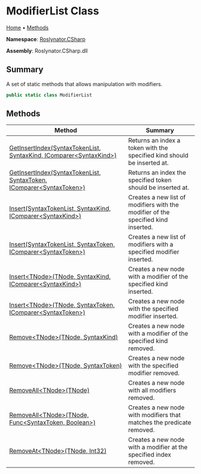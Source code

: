 # ModifierList Class

[Home](../../../README.md) &#x2022; [Methods](#methods)

**Namespace**: [Roslynator.CSharp](../README.md)

**Assembly**: Roslynator\.CSharp\.dll

## Summary

A set of static methods that allows manipulation with modifiers\.

```csharp
public static class ModifierList
```

## Methods

| Method | Summary |
| ------ | ------- |
| [GetInsertIndex(SyntaxTokenList, SyntaxKind, IComparer\<SyntaxKind>)](GetInsertIndex/README.md#Roslynator_CSharp_ModifierList_GetInsertIndex_Microsoft_CodeAnalysis_SyntaxTokenList_Microsoft_CodeAnalysis_CSharp_SyntaxKind_System_Collections_Generic_IComparer_Microsoft_CodeAnalysis_CSharp_SyntaxKind__) | Returns an index a token with the specified kind should be inserted at\. |
| [GetInsertIndex(SyntaxTokenList, SyntaxToken, IComparer\<SyntaxToken>)](GetInsertIndex/README.md#Roslynator_CSharp_ModifierList_GetInsertIndex_Microsoft_CodeAnalysis_SyntaxTokenList_Microsoft_CodeAnalysis_SyntaxToken_System_Collections_Generic_IComparer_Microsoft_CodeAnalysis_SyntaxToken__) | Returns an index the specified token should be inserted at\. |
| [Insert(SyntaxTokenList, SyntaxKind, IComparer\<SyntaxKind>)](Insert/README.md#Roslynator_CSharp_ModifierList_Insert_Microsoft_CodeAnalysis_SyntaxTokenList_Microsoft_CodeAnalysis_CSharp_SyntaxKind_System_Collections_Generic_IComparer_Microsoft_CodeAnalysis_CSharp_SyntaxKind__) | Creates a new list of modifiers with the modifier of the specified kind inserted\. |
| [Insert(SyntaxTokenList, SyntaxToken, IComparer\<SyntaxToken>)](Insert/README.md#Roslynator_CSharp_ModifierList_Insert_Microsoft_CodeAnalysis_SyntaxTokenList_Microsoft_CodeAnalysis_SyntaxToken_System_Collections_Generic_IComparer_Microsoft_CodeAnalysis_SyntaxToken__) | Creates a new list of modifiers with a specified modifier inserted\. |
| [Insert\<TNode>(TNode, SyntaxKind, IComparer\<SyntaxKind>)](Insert-1/README.md#Roslynator_CSharp_ModifierList_Insert__1___0_Microsoft_CodeAnalysis_CSharp_SyntaxKind_System_Collections_Generic_IComparer_Microsoft_CodeAnalysis_CSharp_SyntaxKind__) | Creates a new node with a modifier of the specified kind inserted\. |
| [Insert\<TNode>(TNode, SyntaxToken, IComparer\<SyntaxToken>)](Insert-1/README.md#Roslynator_CSharp_ModifierList_Insert__1___0_Microsoft_CodeAnalysis_SyntaxToken_System_Collections_Generic_IComparer_Microsoft_CodeAnalysis_SyntaxToken__) | Creates a new node with the specified modifier inserted\. |
| [Remove\<TNode>(TNode, SyntaxKind)](Remove-1/README.md#Roslynator_CSharp_ModifierList_Remove__1___0_Microsoft_CodeAnalysis_CSharp_SyntaxKind_) | Creates a new node with a modifier of the specified kind removed\. |
| [Remove\<TNode>(TNode, SyntaxToken)](Remove-1/README.md#Roslynator_CSharp_ModifierList_Remove__1___0_Microsoft_CodeAnalysis_SyntaxToken_) | Creates a new node with the specified modifier removed\. |
| [RemoveAll\<TNode>(TNode)](RemoveAll-1/README.md#Roslynator_CSharp_ModifierList_RemoveAll__1___0_) | Creates a new node with all modifiers removed\. |
| [RemoveAll\<TNode>(TNode, Func\<SyntaxToken, Boolean>)](RemoveAll-1/README.md#Roslynator_CSharp_ModifierList_RemoveAll__1___0_System_Func_Microsoft_CodeAnalysis_SyntaxToken_System_Boolean__) | Creates a new node with modifiers that matches the predicate removed\. |
| [RemoveAt\<TNode>(TNode, Int32)](RemoveAt-1/README.md) | Creates a new node with a modifier at the specified index removed\. |

